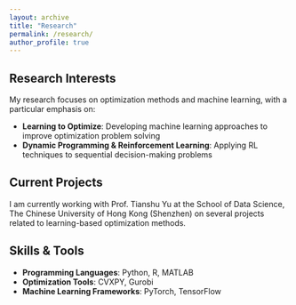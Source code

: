 ```yaml
---
layout: archive
title: "Research"
permalink: /research/
author_profile: true
---
```


## Research Interests

My research focuses on optimization methods and machine learning, with a particular emphasis on:

- **Learning to Optimize**: Developing machine learning approaches to improve optimization problem solving
- **Dynamic Programming & Reinforcement Learning**: Applying RL techniques to sequential decision-making problems 

## Current Projects

I am currently working with Prof. Tianshu Yu at the School of Data Science, The Chinese University of Hong Kong (Shenzhen) on several projects related to learning-based optimization methods.

## Skills & Tools

- **Programming Languages**: Python, R, MATLAB
- **Optimization Tools**: CVXPY, Gurobi
- **Machine Learning Frameworks**: PyTorch, TensorFlow
